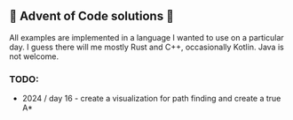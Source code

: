 ## 🎄 Advent of Code solutions 🎄

All examples are implemented in a language I wanted to use on a particular day. I guess there will me mostly Rust and C++, occasionally Kotlin. Java is not welcome.


### TODO:

- 2024 / day 16 - create a visualization for path finding and create a true A*


